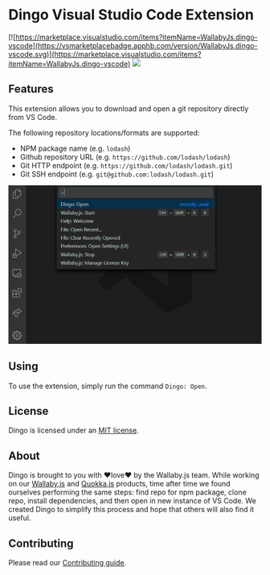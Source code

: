 # Dingo Visual Studio Code Extension

[![https://marketplace.visualstudio.com/items?itemName=WallabyJs.dingo-vscode](https://vsmarketplacebadge.apphb.com/version/WallabyJs.dingo-vscode.svg)](https://marketplace.visualstudio.com/items?itemName=WallabyJs.dingo-vscode)
[![](https://vsmarketplacebadge.apphb.com/installs-short/WallabyJs.dingo-vscode.svg)](https://marketplace.visualstudio.com/items?itemName=WallabyJs.dingo-vscode.svg)

## Features

This extension allows you to download and open a git repository directly from VS Code.

The following repository locations/formats are supported:
- NPM package name (e.g. `lodash`)
- Github repository URL (e.g. `https://github.com/lodash/lodash`)
- Git HTTP endpoint (e.g. `https://github.com/lodash/lodash.git`)
- Git SSH endpoint (e.g. `git@github.com:lodash/lodash.git`)

![Dingo in action](demo.gif)

## Using

To use the extension, simply run the command `Dingo: Open`.

## License

Dingo is licensed under an [MIT license](LICENSE).

## About

Dingo is brought to you with ❤️love❤️ by the Wallaby.js team. While working on our 
[Wallaby.js](https://wallabyjs.com/) and [Quokka.js](https://quokkajs.com/) products, 
time after time we found ourselves performing the same steps: find repo for npm package, 
clone repo, install dependencies, and then open in new instance of VS Code. We created 
Dingo to simplify this process and hope that others will also find it useful.

## Contributing

Please read our [Contributing guide](CONTRIBUTING.md).